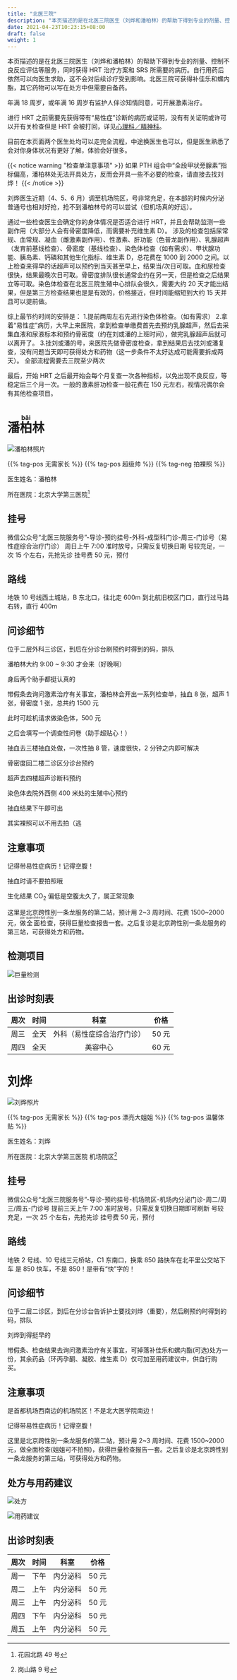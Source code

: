 ```yaml
---
title: "北医三院"
description: "本页描述的是在北医三院医生（刘烨和潘柏林）的帮助下得到专业的剂量、控制不良反应评估等服务，同时获得 HRT 治疗方案和 SRS 所需要的病历。"
date: 2021-04-23T10:23:15+08:00
draft: false
weight: 1
---
```


本页描述的是在北医三院医生（刘烨和潘柏林）的帮助下得到专业的剂量、控制不良反应评估等服务，同时获得 HRT 治疗方案和 SRS 所需要的病历。自行用药后依然可以向医生求助，这不会对后续诊疗受到影响。北医三院可获得补佳乐和螺内酯，其它药物可以写在处方中但需要自备药。

年满 18 周岁，或年满 16 周岁有监护人伴诊知情同意，可开展激素治疗。

进行 HRT 之前需要先获得带有“易性症”诊断的病历或证明，没有有关证明或许可以开有关检查但是 HRT 会被打回，详见[心理科／精神科](/zh-cn/docs/psyco/)。

目前在本页面两个医生处均可以走完全流程，中途换医生也可以，但是医生熟悉了会对你身体状况有更好了解，体验会好很多。

{{< notice warning "检查单注意事项" >}}
如果 PTH 组合中“全段甲状旁腺素”指标偏高，潘柏林处无法开具处方，反而会开具一些不必要的检查，请直接去找刘烨！
{{< /notice >}}

刘烨医生近期（4、5、6 月）调至机场院区，号非常充足，在本部的时候内分泌普通号也相对好抢，抢不到潘柏林号的可以尝试（但机场真的好远）。

通过一些检查医生会确定你的身体情况是否适合进行 HRT，并且会帮助监测一些副作用（大部分人会有骨密度降低，而需要补充维生素 D）。
涉及的检查包括尿常规、血常规、凝血（雌激素副作用）、性激素、肝功能（色普龙副作用）、乳腺超声（发育前基线检查）、骨密度（基线检查）、染色体检查（如有需求）、甲状腺功能、胰岛素、钙磷和其他生化指标、维生素 D，总花费在 1000 到 2000 之间。以上检查来得早的话超声可以预约到当天甚至早上，结果当/次日可取。血和尿检查很快，结果最晚次日可取。骨密度排队很长通常会约在另一天，但是检查之后结果立等可取。染色体检查在北医三院生殖中心排队会很久，需要大约 20 天才能出结果，但是第三方检查结果也是是有效的，价格接近，但时间能缩短到大约 15 天并且可以提前做。

综上最节约时间的安排是：
1.提前两周左右先进行染色体检查。（如有需求）
2.拿着“易性症”病历，大早上来医院，拿到检查单缴费首先去预约乳腺超声，然后去采集血液和尿液标本和预约骨密度（约在刘或潘的上班时间），做完乳腺超声后就可以离开了。
3.挂刘或潘的号，来医院先做骨密度检查，拿到结果后去找刘或潘复查，没有问题当天即可获得处方和药物（这一步条件不太好达成可能需要拆成两天）。
全部流程需要去三院至少两次

最后，开始 HRT 之后最开始会每个月复查一次各种指标，以免出现不良反应，等稳定后三个月一次。一般的激素肝功检查一般花费在 150 元左右，视情况偶尔会有其他检查项目。

# 潘<ruby>柏<rt>bǎi</rt></ruby>林

![潘柏林照片](images/doctor/pan-bai-lin.jpg)

{{% tag-pos 无需家长 %}} {{% tag-pos 超级帅 %}} {{% tag-neg 拍裸照 %}}

医生姓名：潘柏林

所在医院：北京大学第三医院[^1]

## 挂号

微信公众号“北医三院服务号”-导诊-预约挂号-外科-成型科门诊-周三-门诊号（易性症综合治疗门诊）
周日上午 7:00 准时放号，只需反复切换日期
号较充足，一次 15 个左右，先抢先诊
挂号费 50 元，预付

## 路线

地铁 10 号线西土城站，B 东北口，往北走 600m 到北航旧校区门口，直行过马路右转，直行 400m

## 问诊细节

位于二层外科三诊区，到后在分诊台刷预约时得到的码，排队

潘柏林大约 9:00 ~ 9:30 才会来（好晚啊）

身后两个助手都挺认真的

带假条去询问激素治疗有关事宜，潘柏林会开出一系列检查单，抽血 8 张，超声 1 张，骨密度 1 张，总共约 1500 元

此时可趁机请求做染色体，500 元

之后会填写一个调查性问卷（助手超贴心！）

抽血去三楼抽血处做，一次性抽 8 管，速度很快，2 分钟之内即可解决

骨密度回二楼二诊区分诊台预约

超声去四楼超声诊断科预约

染色体去院外西侧 400 米处的生殖中心预约

抽血结果下午即可出

其实裸照可以不用去拍（逃

## 注意事项

记得带易性症病历！记得空腹！

抽血时请不要拍照哦

生化结果 CO<sub>2</sub> 偏低是空腹太久了，属正常现象

这里是北京跨性别一条龙服务的第二站，预计用 2~3 周时间、花费 1500~2000 元，<ruby>做<rt> pāi </rt>全<rt> quán </rt>面<rt> shēn </rt>检<rt> luǒ </rt>查<rt> zhào </rt></ruby>，获得巨量检查报告一套。之后复诊是北京跨性别一条龙服务的第三站，可获得处方和药物。

## 检测项目

![巨量检测](images/doctor/jiaofei.jpg)

## 出诊时刻表

| 周次 | 时间 | 科室 | 价格 |
| :---: | :---: | :---: | :---: |
| 周三 | 全天 | 外科（易性症综合治疗门诊）| 50 元 |
| 周四 | 全天 | 美容中心 | 60 元 |

# 刘烨

![刘烨照片](images/doctor/liu-ye.png)

{{% tag-pos 无需家长 %}} {{% tag-pos 漂亮大姐姐 %}} {{% tag-pos 温馨体贴 %}}

医生姓名：刘烨

所在医院：北京大学第三医院 机场院区[^2]

## 挂号

微信公众号“北医三院服务号”-导诊-预约挂号-机场院区-机场内分泌门诊-周二/周三/周五-门诊号
提前三天上午 7:00 准时放号，只需反复切换日期即可刷新
号较充足，一次 25 个左右，先抢先诊
挂号费 50 元，预付

## 路线

地铁 2 号线、10 号线三元桥站，C1 东南口，换乘 850 路快车在北平里公交站下车
是 850 快车，不是 850！是带有“快”字的！

## 问诊细节

位于二层二诊区，到后在分诊台告诉护士要找刘烨（重要），然后刷预约时得到的码，排队

刘烨到得挺早的

带假条、检查结果去询问激素治疗有关事宜，可掉落补佳乐和螺内酯(可选)处方一份，其余药品（环丙孕酮、凝胶、维生素 D）仅可加至用药建议中，供自行购买。

## 注意事项

是首都机场西南边的机场院区！不是北大医学院南边！

记得带易性症病历！记得空腹！

这里是北京跨性别一条龙服务的第二站，预计用 2~3 周时间、花费 1500~2000 元，做全面检查(姐姐可不拍照)，获得巨量检查报告一套。之后复诊是北京跨性别一条龙服务的第三站，可获得处方和药物。

## 处方与用药建议

![处方](images/doctor/liuyechufang.jpg)

![用药建议](images/doctor/jianyi.jpg)

## 出诊时刻表

| 周次 | 时间 | 科室 | 价格 |
| :---: | :---: | :---: | :---: |
| 周一 | 下午 | 内分泌科 | 50 元 |
| 周二 | 上午 | 内分泌科 | 50 元 |
| 周三 | 上午 | 内分泌科 | 50 元 |
| 周四 | 下午 | 内分泌科 | 50 元 |
| 周五 | 上午 | 内分泌科 | 50 元 |

[^1]:花园北路 49 号
[^2]:岗山路 9 号
